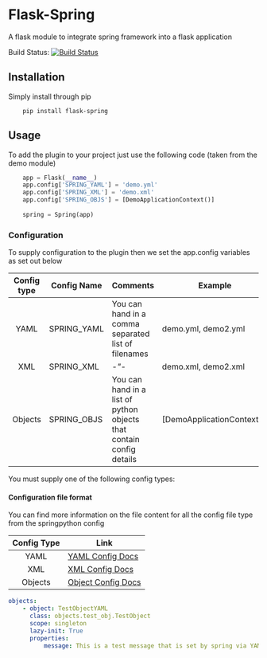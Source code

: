 # Flask-Spring
A flask module to integrate spring framework into a flask application

Build Status: [![Build Status](https://travis-ci.org/oggthemiffed/Flask-Spring.svg?branch=master)](https://travis-ci.org/oggthemiffed/Flask-Spring)

## Installation

Simply install through pip

```
    pip install flask-spring
```

## Usage

To add the plugin to your project just use the following code (taken from the demo module)

```python
    app = Flask(__name__)
    app.config['SPRING_YAML'] = 'demo.yml'
    app.config['SPRING_XML'] = 'demo.xml'
    app.config['SPRING_OBJS'] = [DemoApplicationContext()]
    
    spring = Spring(app)    
```

###  Configuration

To supply configuration to the plugin then we set the app.config variables as set out below

| Config type | Config Name | Comments                         | Example |
|:-----------:|-------------|----------------------------------|---------|
| YAML        | SPRING_YAML | You can hand in a comma separated list of filenames | demo.yml, demo2.yml|
| XML         | SPRING_XML  |                       *-"-*                         | demo.xml, demo2.xml|
| Objects     | SPRING_OBJS | You can hand in a list of python objects that contain config details | [DemoApplicationContext()] |

You must supply one of the following config types:

#### Configuration file format

You can find more information on the file content for all the config file type from the springpython config

| Config Type | Link |
|:-----------:|------|
| YAML        | [YAML Config Docs](http://docs.spring.io/spring-python/1.2.x/sphinx/html/objects-yamlconfig.html)|
| XML         | [XML Config Docs](http://docs.spring.io/spring-python/1.2.x/sphinx/html/objects-xmlconfig.html)|
| Objects     | [Object Config Docs](http://docs.spring.io/spring-python/1.2.x/sphinx/html/objects-pythonconfig.html)|




```yaml
objects:
    - object: TestObjectYAML
      class: objects.test_obj.TestObject
      scope: singleton
      lazy-init: True
      properties:
          message: This is a test message that is set by spring via YAML config
```